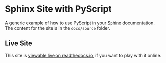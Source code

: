 # Sphinx Site with PyScript
A generic example of how to use PyScript in your [Sphinx](https://www.sphinx-doc.org/en/master/) documentation. The content for the site is in the `docs/source` folder. 

## Live Site
This site is [viewable live on readthedocs.io](https://sphinx-pyscript-demo.readthedocs.io/en/latest/), if you want to play with it online.